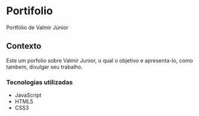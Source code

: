 # Portifolio
Portfólio de Valmir Júnior

## Contexto
Este um porfolio sobre Valmir Junior, o qual o objetivo e apresenta-lo, como tambem, divulgar seu trabalho.

### Tecnologias utilizadas
- JavaScript
- HTML5
- CSS3
